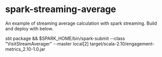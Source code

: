 spark-streaming-average
============================

An example of streaming average calculation with spark streaming. Build and deploy with below.

sbt package && $SPARK_HOME/bin/spark-submit  --class "VisitStreamAverager"  --master local[2] target/scala-2.10/engagement-metrics_2.10-1.0.jar
